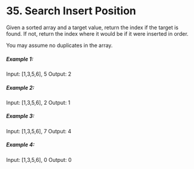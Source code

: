 # 35. Search Insert Position

Given a sorted array and a target value, return the index if the target is found. If not, return the index where it would be if it were inserted in order.

You may assume no duplicates in the array.

##### Example 1:

Input: [1,3,5,6], 5
Output: 2

##### Example 2:

Input: [1,3,5,6], 2
Output: 1

##### Example 3:

Input: [1,3,5,6], 7
Output: 4

##### Example 4:

Input: [1,3,5,6], 0
Output: 0
